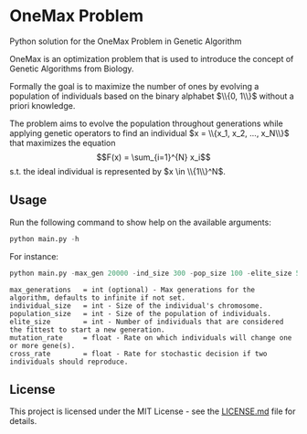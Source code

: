 # OneMax Problem

Python solution for the OneMax Problem in Genetic Algorithm

OneMax is an optimization problem that is used to introduce the concept of Genetic Algorithms from Biology.

Formally the goal is to maximize the number of ones by evolving a population of individuals based on the binary alphabet $\\{0, 1\\}$ without a priori knowledge.

The problem aims to evolve the population throughout generations while applying genetic operators to find an individual $x = \\{x_1, x_2, ..., x_N\\}$ that maximizes the equation $$F(x) = \sum_{i=1}^{N} x_i$$ s.t. the ideal individual is represented by $x \in \\{1\\}^N$.

## Usage

Run the following command to show help on the available arguments:

```python
python main.py -h
```

For instance:

```python
python main.py -max_gen 20000 -ind_size 300 -pop_size 100 -elite_size 5 -mut_rate 0.01 -cross_rate 0.85
```

```
max_generations   = int (optional) - Max generations for the algorithm, defaults to infinite if not set.
individual_size   = int - Size of the individual's chromosome.
population_size   = int - Size of the population of individuals.
elite_size        = int - Number of individuals that are considered the fittest to start a new generation.
mutation_rate     = float - Rate on which individuals will change one or more gene(s).
cross_rate        = float - Rate for stochastic decision if two individuals should reproduce.
```

## License

This project is licensed under the MIT License - see the [LICENSE.md](LICENSE.md) file for details.